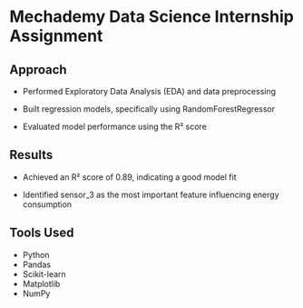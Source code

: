 
# Mechademy Data Science Internship Assignment
## Approach
- Performed Exploratory Data Analysis (EDA) and data preprocessing

- Built regression models, specifically using RandomForestRegressor

- Evaluated model performance using the R² score

## Results
- Achieved an R² score of 0.89, indicating a good model fit

- Identified sensor_3 as the most important feature influencing energy consumption

## Tools Used
- Python
- Pandas
- Scikit-learn
- Matplotlib
- NumPy
  
